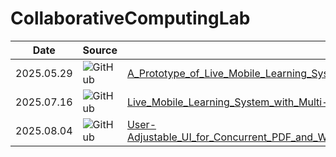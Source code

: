 # CollaborativeComputingLab
| Date | Source | Report |
|---|---|---|
| 2025.05.29 | ![GitHub](https://github.com/H0sungKim/CollaborativeComputingLab/tree/f59d35a24dd0525328f50ce3d041e51164e1bb9a) |[A_Prototype_of_Live_Mobile_Learning_System_Using_RTMP_and_STOMP.pdf](/Docs/20250529_A_Prototype_of_Live_Mobile_Learning_System_Using_RTMP_and_STOMP/A_Prototype_of_Live_Mobile_Learning_System_Using_RTMP_and_STOMP.pdf)|
| 2025.07.16 | ![GitHub](https://github.com/H0sungKim/CollaborativeComputingLab/tree/7fc97a588eb7dd9589e0b3206bcd89593a9c9e3f) |[Live_Mobile_Learning_System_with_Multi-Room_and_Whiteboard_Features.pdf](/Docs/20250716_Live_Mobile_Learning_System_with_Multi-Room_and_Whiteboard_Features/Live_Mobile_Learning_System_with_Multi-Room_and_Whiteboard_Features.pdf)|
| 2025.08.04 | ![GitHub](https://github.com/H0sungKim/CollaborativeComputingLab) |[User-Adjustable_UI_for_Concurrent_PDF_and_Whiteboard_Display_in_Live_Mobile_Learning_System.pdf](/Docs/20250804_User-Adjustable_UI_for_Concurrent_PDF_and_Whiteboard_Display_in_Live_Mobile_Learning_System/User-Adjustable_UI_for_Concurrent_PDF_and_Whiteboard_Display_in_Live_Mobile_Learning_System.pdf)|
